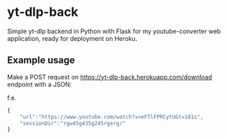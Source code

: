 # yt-dlp-back
Simple yt-dlp backend in Python with Flask for my youtube-converter web application, ready for deployment on Heroku.

## Example usage
Make a POST request on https://yt-dlp-back.herokuapp.com/download endpoint with a JSON:

f.e.  
```javascript
{
    "url":"https://www.youtube.com/watch?v=eFTlFPRCytU&t=181s",
    "sessionDir":"rgw45g435g245rgerg/"
}
```
